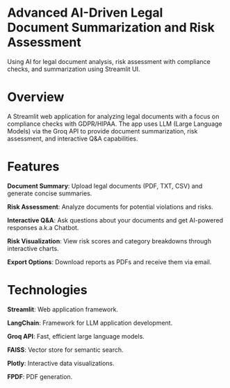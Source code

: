 # Advanced AI-Driven Legal Document Summarization and Risk Assessment
Using AI for legal document analysis, risk assessment with compliance checks, and summarization using Streamlit UI.

# Overview
A Streamlit web application for analyzing legal documents with a focus on compliance checks with GDPR/HIPAA. The app uses LLM (Large Language Models) via the Groq API to provide document summarization, risk assessment, and interactive Q&A capabilities.

# Features
**Document Summary**: Upload legal documents (PDF, TXT, CSV) and generate concise summaries.

**Risk Assessment**: Analyze documents for potential violations and risks.

**Interactive Q&A**: Ask questions about your documents and get AI-powered responses a.k.a Chatbot.

**Risk Visualization**: View risk scores and category breakdowns through interactive charts.

**Export Options**: Download reports as PDFs and receive them via email.

# Technologies

**Streamlit**: Web application framework.

**LangChain**: Framework for LLM application development.

**Groq API**: Fast, efficient large language models.

**FAISS**: Vector store for semantic search.

**Plotly**: Interactive data visualizations.

**FPDF**: PDF generation.
